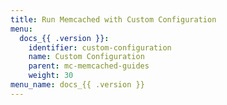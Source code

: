```yaml
---
title: Run Memcached with Custom Configuration
menu:
  docs_{{ .version }}:
    identifier: custom-configuration
    name: Custom Configuration
    parent: mc-memcached-guides
    weight: 30
menu_name: docs_{{ .version }}
---
```


